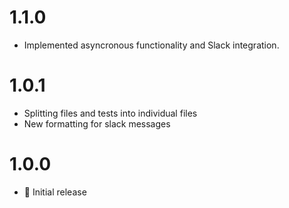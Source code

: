 # 1.1.0
 - Implemented asyncronous functionality and Slack integration.


# 1.0.1
 - Splitting files and tests into individual files
 - New formatting for slack messages


# 1.0.0
 - 🎉 Initial release